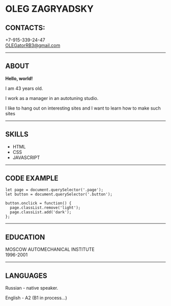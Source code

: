 # OLEG ZAGRYADSKY
## CONTACTS:
+7-915-339-24-47  
<OLEGatorRB3@gmail.com>  
***

## ABOUT
**Hello, world!**   

I am 43 years old.  
  

I work as a manager in an autotuning studio.  

 I like to hang out on interesting sites and I want to learn how to make such sites
***


  ## SKILLS
* HTML
* CSS
* JAVASCRIPT
***

## CODE EXAMPLE
```
let page = document.querySelector('.page');
let button = document.querySelector('.button');

button.onclick = function() {
  page.classList.remove('light');
  page.classList.add('dark');
};
```
***

## EDUCATION
MOSCOW AUTOMECHANICAL INSTITUTE   
1996-2001
***  



## LANGUAGES
Russian - native speaker.  

English - A2 (B1 in process…)


